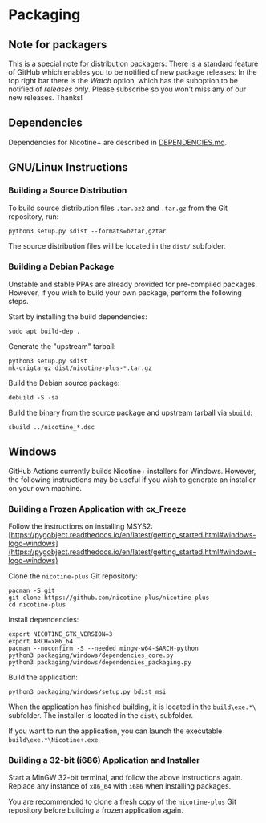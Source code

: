 # Packaging

## Note for packagers
This is a special note for distribution packagers: There is a standard feature of GitHub which enables you to be notified of new package releases: In the top right bar there is the *Watch* option, which has the suboption to be notified of *releases only*. Please subscribe so you won't miss any of our new releases.
Thanks!

## Dependencies
Dependencies for Nicotine+ are described in [DEPENDENCIES.md](DEPENDENCIES.md).

## GNU/Linux Instructions

### Building a Source Distribution

To build source distribution files `.tar.bz2` and `.tar.gz` from the Git repository, run:

```console
python3 setup.py sdist --formats=bztar,gztar
```

The source distribution files will be located in the `dist/` subfolder.

### Building a Debian Package

Unstable and stable PPAs are already provided for pre-compiled packages. However, if you wish to build your own package, perform the following steps.

Start by installing the build dependencies:

```console
sudo apt build-dep .
```

Generate the "upstream" tarball:

```console
python3 setup.py sdist
mk-origtargz dist/nicotine-plus-*.tar.gz
```

Build the Debian source package:

```console
debuild -S -sa
```

Build the binary from the source package and upstream tarball via `sbuild`:

```console
sbuild ../nicotine_*.dsc
```


## Windows

GitHub Actions currently builds Nicotine+ installers for Windows. However, the following instructions may be useful if you wish to generate an installer on your own machine.

### Building a Frozen Application with cx_Freeze

Follow the instructions on installing MSYS2: [https://pygobject.readthedocs.io/en/latest/getting_started.html#windows-logo-windows](https://pygobject.readthedocs.io/en/latest/getting_started.html#windows-logo-windows)

Clone the `nicotine-plus` Git repository:

```console
pacman -S git
git clone https://github.com/nicotine-plus/nicotine-plus
cd nicotine-plus
```

Install dependencies:

```console
export NICOTINE_GTK_VERSION=3
export ARCH=x86_64
pacman --noconfirm -S --needed mingw-w64-$ARCH-python
python3 packaging/windows/dependencies_core.py
python3 packaging/windows/dependencies_packaging.py
```

Build the application:

```console
python3 packaging/windows/setup.py bdist_msi
```

When the application has finished building, it is located in the `build\exe.*\` subfolder. The installer is located in the `dist\` subfolder.

If you want to run the application, you can launch the executable `build\exe.*\Nicotine+.exe`.

### Building a 32-bit (i686) Application and Installer

Start a MinGW 32-bit terminal, and follow the above instructions again. Replace any instance of `x86_64` with `i686` when installing packages.

You are recommended to clone a fresh copy of the `nicotine-plus` Git repository before building a frozen application again.

